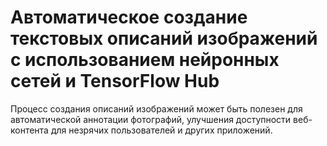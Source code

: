 # Автоматическое создание текстовых описаний изображений с использованием нейронных сетей и TensorFlow Hub

Процесс создания описаний изображений может быть полезен для автоматической аннотации фотографий, улучшения доступности веб-контента для незрячих пользователей и других приложений.

